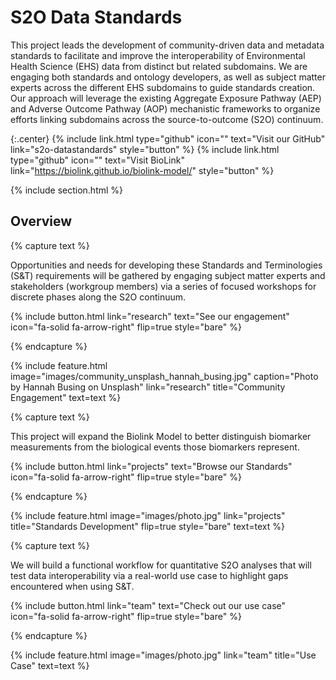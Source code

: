 ---
---

# S2O Data Standards

This project leads the development of community-driven data and metadata standards to facilitate and improve the interoperability of Environmental Health Science (EHS) data from distinct but related subdomains. We are engaging both standards and ontology developers, as well as subject matter experts across the different EHS subdomains to guide standards creation. Our approach will leverage the existing Aggregate Exposure Pathway (AEP) and Adverse Outcome Pathway (AOP) mechanistic frameworks to organize efforts linking subdomains across the source-to-outcome (S2O) continuum.   

{:.center}
{%
  include link.html
  type="github"
  icon=""
  text="Visit our GitHub"
  link="s2o-datastandards"
  style="button"
%}
{%
  include link.html
  type="github"
  icon=""
  text="Visit BioLink"
  link="https://biolink.github.io/biolink-model/"
  style="button"
%}

{% include section.html %}

## Overview

{% capture text %}

Opportunities and needs for developing these Standards and Terminologies (S&T) requirements will be gathered by engaging subject matter experts and stakeholders (workgroup members) via a series of focused workshops for discrete phases along the S2O continuum.

{%
  include button.html
  link="research"
  text="See our engagement"
  icon="fa-solid fa-arrow-right"
  flip=true
  style="bare"
%}

{% endcapture %}

{%
  include feature.html
  image="images/community_unsplash_hannah_busing.jpg"
  caption="Photo by Hannah Busing on Unsplash"
  link="research"
  title="Community Engagement"
  text=text
%}

{% capture text %}

This project will expand the Biolink Model to better distinguish biomarker measurements from the biological events those biomarkers represent.

{%
  include button.html
  link="projects"
  text="Browse our Standards"
  icon="fa-solid fa-arrow-right"
  flip=true
  style="bare"
%}

{% endcapture %}

{%
  include feature.html
  image="images/photo.jpg"
  link="projects"
  title="Standards Development"
  flip=true
  style="bare"
  text=text
%}

{% capture text %}

We will build a functional workflow for quantitative S2O analyses that will test data interoperability via a real-world use case to highlight gaps encountered when using S&T.

{%
  include button.html
  link="team"
  text="Check out our use case"
  icon="fa-solid fa-arrow-right"
  flip=true
  style="bare"
%}

{% endcapture %}

{%
  include feature.html
  image="images/photo.jpg"
  link="team"
  title="Use Case"
  text=text
%}
